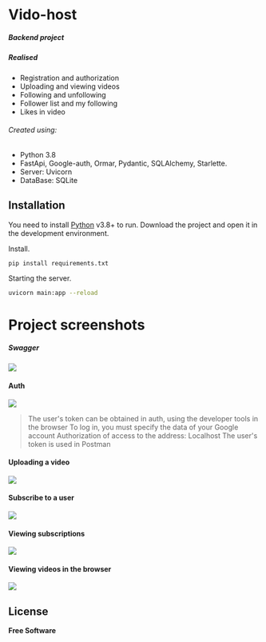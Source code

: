 # Vido-host
##### Backend project
##### Realised

+ Registration and authorization
+ Uploading and viewing videos
+ Following and unfollowing
+ Follower list and my following
+ Likes in video
###### Created using:
+ Python 3.8
+ FastApi, Google-auth, Ormar, Pydantic, SQLAlchemy, Starlette.
+ Server: Uvicorn
+ DataBase: SQLite

## Installation

You need to install [Python](https://www.python.org/downloads/) v3.8+ to run.
Download the project and open it in the development environment.

Install.

```sh
pip install requirements.txt
```

Starting the server.

```sh
uvicorn main:app --reload
```

# Project screenshots
##### Swagger
![](https://i.postimg.cc/s2C5tbF6/1055.png)
#### Auth
![](https://i.postimg.cc/JzkbYMFH/1054.png)
> The user's token can be obtained in auth,
> using the developer tools in the browser
> To log in, you must specify the 
> data of your Google account
> Authorization of access to the address: Localhost
> The user's token is used in Postman

#### Uploading a video
![](https://i.postimg.cc/LskjRv2H/1057.png)

#### Subscribe to a user
![](https://i.postimg.cc/V6YnNMkX/1056.png)


#### Viewing subscriptions
![](https://i.postimg.cc/65SrhyMN/1053.png)

#### Viewing videos in the browser
![](https://i.postimg.cc/m2kLsS77/1059.png)


## License
**Free Software**
